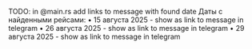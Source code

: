 TODO:
in @main.rs 
add links to message with found date
Даты с найденными рейсами:
• 15 августа 2025 - show as link to message in telegram
• 26 августа 2025 - show as link to message in telegram
• 29 августа 2025 - show as link to message in telegram
